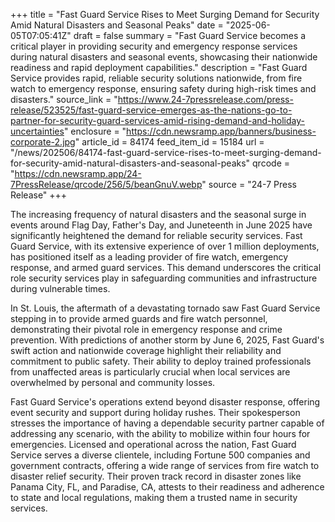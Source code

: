 +++
title = "Fast Guard Service Rises to Meet Surging Demand for Security Amid Natural Disasters and Seasonal Peaks"
date = "2025-06-05T07:05:41Z"
draft = false
summary = "Fast Guard Service becomes a critical player in providing security and emergency response services during natural disasters and seasonal events, showcasing their nationwide readiness and rapid deployment capabilities."
description = "Fast Guard Service provides rapid, reliable security solutions nationwide, from fire watch to emergency response, ensuring safety during high-risk times and disasters."
source_link = "https://www.24-7pressrelease.com/press-release/523525/fast-guard-service-emerges-as-the-nations-go-to-partner-for-security-guard-services-amid-rising-demand-and-holiday-uncertainties"
enclosure = "https://cdn.newsramp.app/banners/business-corporate-2.jpg"
article_id = 84174
feed_item_id = 15184
url = "/news/202506/84174-fast-guard-service-rises-to-meet-surging-demand-for-security-amid-natural-disasters-and-seasonal-peaks"
qrcode = "https://cdn.newsramp.app/24-7PressRelease/qrcode/256/5/beanGnuV.webp"
source = "24-7 Press Release"
+++

<p>The increasing frequency of natural disasters and the seasonal surge in events around Flag Day, Father's Day, and Juneteenth in June 2025 have significantly heightened the demand for reliable security services. Fast Guard Service, with its extensive experience of over 1 million deployments, has positioned itself as a leading provider of fire watch, emergency response, and armed guard services. This demand underscores the critical role security services play in safeguarding communities and infrastructure during vulnerable times.</p><p>In St. Louis, the aftermath of a devastating tornado saw Fast Guard Service stepping in to provide armed guards and fire watch personnel, demonstrating their pivotal role in emergency response and crime prevention. With predictions of another storm by June 6, 2025, Fast Guard's swift action and nationwide coverage highlight their reliability and commitment to public safety. Their ability to deploy trained professionals from unaffected areas is particularly crucial when local services are overwhelmed by personal and community losses.</p><p>Fast Guard Service's operations extend beyond disaster response, offering event security and support during holiday rushes. Their spokesperson stresses the importance of having a dependable security partner capable of addressing any scenario, with the ability to mobilize within four hours for emergencies. Licensed and operational across the nation, Fast Guard Service serves a diverse clientele, including Fortune 500 companies and government contracts, offering a wide range of services from fire watch to disaster relief security. Their proven track record in disaster zones like Panama City, FL, and Paradise, CA, attests to their readiness and adherence to state and local regulations, making them a trusted name in security services.</p>
